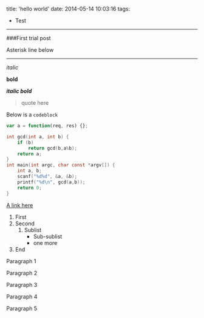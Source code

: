 title: 'hello world'
date: 2014-05-14 10:03:16
tags:
- Test
---

###First trial post

Asterisk line below

***

_italic_

**bold**

**_italic bold_**



>quote here

Below is a `codeblock`

~~~javascript
var a = function(req, res) {};
~~~

~~~c
int gcd(int a, int b) {
    if (b)
        return gcd(b,a%b);
    return a;
}
int main(int argc, char const *argv[]) {
    int a, b;
    scanf("%d%d", &a, &b);
    printf("%d\n", gcd(a,b));
    return 0;
}
~~~


[A link here](http://pages.plypy.com)

1. First
2. Second
    1. Sublist
        +  Sub-sublist
        +  one more
3. End


Paragraph 1

Paragraph 2

Paragraph 3

Paragraph 4

Paragraph 5
